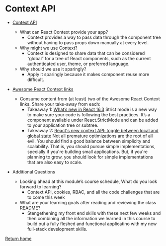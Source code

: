 # Context API

- [Context API](https://reactjs.org/docs/context.html)

  - What can React Context provide your app?
    - Context provides a way to pass data through the component tree without having to pass props down manually at every level.
  - Why might we use Context?
    - Context is designed to share data that can be considered “global” for a tree of React components, such as the current authenticated user, theme, or preferred language.
  - Why should we use it sparingly?
    - Apply it sparingly because it makes component reuse more difficult.

- [Awesome React Context links](https://github.com/diegohaz/awesome-react-context)

  - Consume content from (at least) two of the Awesome React Context links. Share your take-away from each:
    - Takeaway 1: [What’s new in React 16.3](https://medium.com/@baphemot/whats-new-in-react-16-3-d2c9b7b6193b) Strict mode is a new way to make sure your code is following the best practices. It’s a component available under React.StrictMode and can be added to your application tree or subtree.
    - Takeaway 2: [React's new context API: toggle between local and global state](https://www.freecodecamp.org/news/reacts-new-context-api-how-to-toggle-between-local-and-global-state-c6ace81443d0) Not all premature optimizations are the root of all evil. You should find a good balance between simplicity and scalability. That is, you should pursue simple implementations, specially if you're building small applications. But, if you're planning to grow, you should look for simple implementations that are also easy to scale.

- Additional Questions

  - Looking ahead at this module’s course schedule, What do you look forward to learning?
    - Context API, cookies, RBAC, and all the code challenges that are to come this week
  - What are your learning goals after reading and reviewing the class README?
    - Stengethening my front end skills with these next few weeks and then combining all the information we learned in this course to build out a fully fleshed and functional applicatino with my new full-stack development skills.

[Return home](https://khofstetter94.github.io/reading-notes/)
